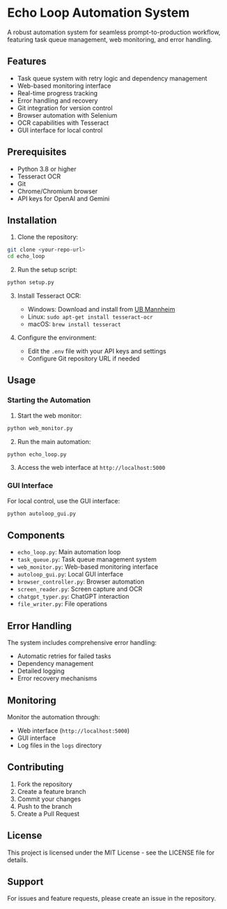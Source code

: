 # Echo Loop Automation System

A robust automation system for seamless prompt-to-production workflow, featuring task queue management, web monitoring, and error handling.

## Features

- Task queue system with retry logic and dependency management
- Web-based monitoring interface
- Real-time progress tracking
- Error handling and recovery
- Git integration for version control
- Browser automation with Selenium
- OCR capabilities with Tesseract
- GUI interface for local control

## Prerequisites

- Python 3.8 or higher
- Tesseract OCR
- Git
- Chrome/Chromium browser
- API keys for OpenAI and Gemini

## Installation

1. Clone the repository:
```bash
git clone <your-repo-url>
cd echo_loop
```

2. Run the setup script:
```bash
python setup.py
```

3. Install Tesseract OCR:
   - Windows: Download and install from [UB Mannheim](https://github.com/UB-Mannheim/tesseract/wiki)
   - Linux: `sudo apt-get install tesseract-ocr`
   - macOS: `brew install tesseract`

4. Configure the environment:
   - Edit the `.env` file with your API keys and settings
   - Configure Git repository URL if needed

## Usage

### Starting the Automation

1. Start the web monitor:
```bash
python web_monitor.py
```

2. Run the main automation:
```bash
python echo_loop.py
```

3. Access the web interface at `http://localhost:5000`

### GUI Interface

For local control, use the GUI interface:
```bash
python autoloop_gui.py
```

## Components

- `echo_loop.py`: Main automation loop
- `task_queue.py`: Task queue management system
- `web_monitor.py`: Web-based monitoring interface
- `autoloop_gui.py`: Local GUI interface
- `browser_controller.py`: Browser automation
- `screen_reader.py`: Screen capture and OCR
- `chatgpt_typer.py`: ChatGPT interaction
- `file_writer.py`: File operations

## Error Handling

The system includes comprehensive error handling:
- Automatic retries for failed tasks
- Dependency management
- Detailed logging
- Error recovery mechanisms

## Monitoring

Monitor the automation through:
- Web interface (`http://localhost:5000`)
- GUI interface
- Log files in the `logs` directory

## Contributing

1. Fork the repository
2. Create a feature branch
3. Commit your changes
4. Push to the branch
5. Create a Pull Request

## License

This project is licensed under the MIT License - see the LICENSE file for details.

## Support

For issues and feature requests, please create an issue in the repository.